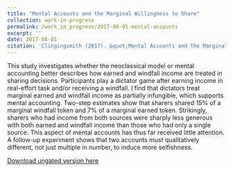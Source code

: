 ```yaml
---
title: "Mental Accounts and the Marginal Willingness to Share"
collection: work-in-progress
permalink: /work_in_progress/2017-08-01-mental-accounts
excerpt: ''
date: 2017-08-01
citation: 'Clingingsmith (2017). &quot;Mental Accounts and the Marginal Willingness to Share&quot; <i>Unpublished Ms.</i>'
---
```

This study investigates whether the neoclassical model or mental accounting better describes how earned and windfall income are treated in sharing decisions. Participants play a dictator game after earning income in real-effort task and/or receiving a windfall. I find that dictators treat marginal earned and windfall income as partially infungible, which supports mental accounting. Two-step estimates show that sharers shared 15% of a marginal windfall token and 7% of a marginal earned token. Strikingly, sharers who had income from both sources were sharply less generous with both earned and windfall income than those who had only a single source. This aspect of mental accounts has thus far received little attention. A follow-up experiment shows that two accounts must qualitatively different, not just multiple in number, to induce more selfishness.

[Download ungated version here](https://osf.io/preprints/socarxiv/f5h4w/)

